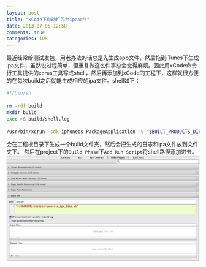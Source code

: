 ```yaml
---
layout: post
title: "xCode下自动打包为ipa文件"
date: 2013-07-05 12:58
comments: true
categories: iOS
---
```


最近经常给测试发包，用老办法的话总是先生成app文件，然后拖到iTunes下生成ipa文件，虽然说过程简单，但重复做这么件事总会觉得麻烦。因此用xCode命令行工具提供的`xcrun`工具写成shell，然后再添加到xCode的工程下，这样就很方便的在每次build之后就能生成相应的ipa文件。shell如下：
``` sh
#!/bin/sh

rm -rdf build
mkdir build
exec >& build/shell.log

/usr/bin/xcrun -sdk iphoneos PackageApplication -v "$BUILT_PRODUCTS_DIR/$PRODUCT_NAME.app" -o "$SRCROOT/build/$PRODUCT_NAME.ipa"
```
会在工程根目录下生成一个build文件夹，然后会把生成的日志和ipa文件放到文件夹下。
然后在project下的`Build Phase`下`Add Run Script`将shell路径添加进去。
<img src="/images/2013/add_script_in_xcode.png">

